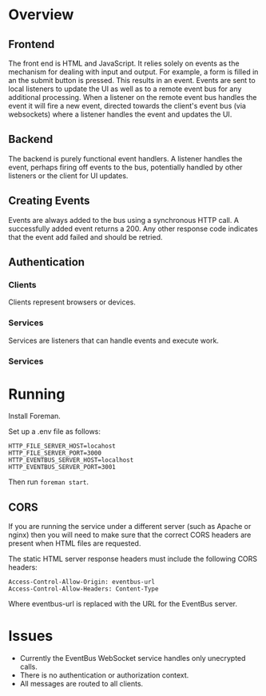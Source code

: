 # Overview

## Frontend

The front end is HTML and JavaScript. It relies solely on events as the mechanism for dealing with input and output. For example, a form is filled in an the submit button is pressed. This results in an event. Events are sent to local listeners to update the UI as well as to a remote event bus for any additional processing. When a listener on the remote event bus handles the event it will fire a new event, directed towards the client's event bus (via websockets) where a listener handles the event and updates the UI. 

## Backend

The backend is purely functional event handlers. A listener handles the event, perhaps firing off events to the bus, potentially handled by other listeners or the client for UI updates.

## Creating Events

Events are always added to the bus using a synchronous HTTP call. A successfully added event returns a 200. Any other response code indicates that the event add failed and should be retried.

## Authentication

### Clients

Clients represent browsers or devices.

### Services

Services are listeners that can handle events and execute work.

### Services

# Running

Install Foreman.

Set up a .env file as follows:

```
HTTP_FILE_SERVER_HOST=locahost
HTTP_FILE_SERVER_PORT=3000
HTTP_EVENTBUS_SERVER_HOST=localhost
HTTP_EVENTBUS_SERVER_PORT=3001
```

Then run `foreman start`.

## CORS

If you are running the service under a different server (such as Apache or nginx) then you will need to make sure that the correct CORS headers are present when HTML files are requested.

The static HTML server response headers must include the following CORS headers:

```
Access-Control-Allow-Origin: eventbus-url
Access-Control-Allow-Headers: Content-Type
```

Where eventbus-url is replaced with the URL for the EventBus server.

# Issues

* Currently the EventBus WebSocket service handles only unecrypted calls.
* There is no authentication or authorization context.
* All messages are routed to all clients.
